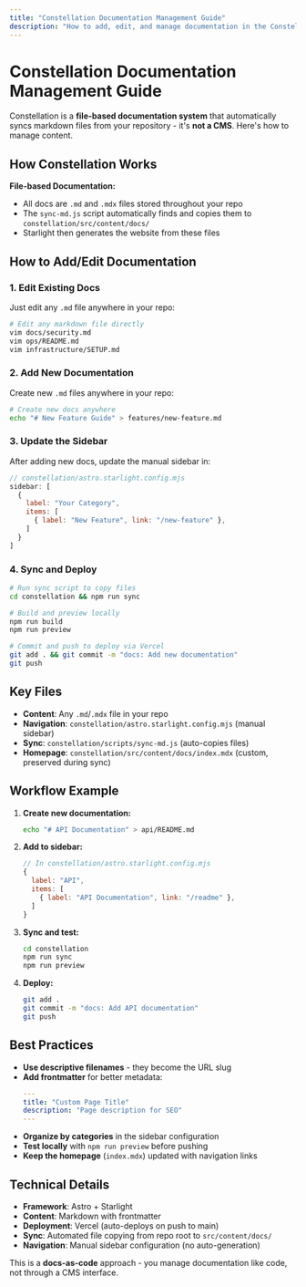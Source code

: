 ```yaml
---
title: "Constellation Documentation Management Guide"
description: "How to add, edit, and manage documentation in the Constellation site"
---
```


# Constellation Documentation Management Guide

Constellation is a **file-based documentation system** that automatically syncs markdown files from your repository - it's **not a CMS**. Here's how to manage content.

## How Constellation Works

**File-based Documentation:**
- All docs are `.md` and `.mdx` files stored throughout your repo
- The `sync-md.js` script automatically finds and copies them to `constellation/src/content/docs/`
- Starlight then generates the website from these files

## How to Add/Edit Documentation

### 1. **Edit Existing Docs**
Just edit any `.md` file anywhere in your repo:
```bash
# Edit any markdown file directly
vim docs/security.md
vim ops/README.md
vim infrastructure/SETUP.md
```

### 2. **Add New Documentation**
Create new `.md` files anywhere in your repo:
```bash
# Create new docs anywhere
echo "# New Feature Guide" > features/new-feature.md
```

### 3. **Update the Sidebar**
After adding new docs, update the manual sidebar in:
```javascript
// constellation/astro.starlight.config.mjs
sidebar: [
  {
    label: "Your Category",
    items: [
      { label: "New Feature", link: "/new-feature" },
    ]
  }
]
```

### 4. **Sync and Deploy**
```bash
# Run sync script to copy files
cd constellation && npm run sync

# Build and preview locally
npm run build
npm run preview

# Commit and push to deploy via Vercel
git add . && git commit -m "docs: Add new documentation"
git push
```

## Key Files

- **Content**: Any `.md`/`.mdx` file in your repo
- **Navigation**: `constellation/astro.starlight.config.mjs` (manual sidebar)
- **Sync**: `constellation/scripts/sync-md.js` (auto-copies files)
- **Homepage**: `constellation/src/content/docs/index.mdx` (custom, preserved during sync)

## Workflow Example

1. **Create new documentation:**
   ```bash
   echo "# API Documentation" > api/README.md
   ```

2. **Add to sidebar:**
   ```javascript
   // In constellation/astro.starlight.config.mjs
   {
     label: "API",
     items: [
       { label: "API Documentation", link: "/readme" },
     ]
   }
   ```

3. **Sync and test:**
   ```bash
   cd constellation
   npm run sync
   npm run preview
   ```

4. **Deploy:**
   ```bash
   git add .
   git commit -m "docs: Add API documentation"
   git push
   ```

## Best Practices

- **Use descriptive filenames** - they become the URL slug
- **Add frontmatter** for better metadata:
  ```yaml
  ---
  title: "Custom Page Title"
  description: "Page description for SEO"
  ---
  ```
- **Organize by categories** in the sidebar configuration
- **Test locally** with `npm run preview` before pushing
- **Keep the homepage** (`index.mdx`) updated with navigation links

## Technical Details

- **Framework**: Astro + Starlight
- **Content**: Markdown with frontmatter
- **Deployment**: Vercel (auto-deploys on push to main)
- **Sync**: Automated file copying from repo root to `src/content/docs/`
- **Navigation**: Manual sidebar configuration (no auto-generation)

This is a **docs-as-code** approach - you manage documentation like code, not through a CMS interface.